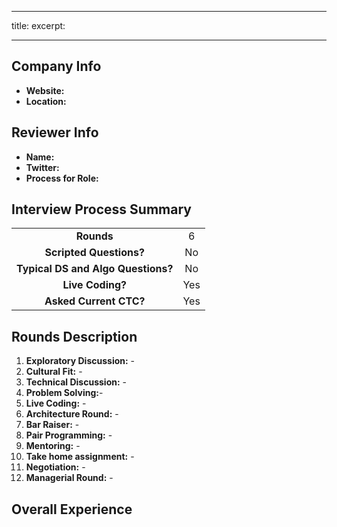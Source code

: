 <!--
 Title - Below title will become title of the post,
 excerpt -  will became subtitle.

 both are required
-->

---

title:
excerpt:

---

## Company Info

<!--
Website - Enter company's website.You can copy, paste and edit the line below.

[Example.com](https://www.example.com/)

Location - If the position was for a Remote or In-House role.

-->

- **Website:**
- **Location:**

## Reviewer Info

<!--
Name - Enter your name


Twitter - Your twitter account link.

You can copy,paste and edit the line below to enter twitter handle.

[@yourTwitterHandle](https://twitter.com/yourTwitterHandle)

Process for Role- Enter the role interviewed for

-->

- **Name:**
- **Twitter:**
- **Process for Role:**

## Interview Process Summary

<!--
Overall summary of the whole interview process, edit below details

Rounds - Total number of rounds. This an approximate number. Can vary depending on what role you're applying for.

Scripted Questions - Describes if the company asks questions which are kind of direct bookish questions or can be easily found on internet infact on the first result page on google 😛. Example: Write a function to print first 100 fibonnaci numbers, How does event loop works, write a polyfil for X etc.

Typical DS and Algo Questions? - Describes if the company asks DS and algo questions which which are kind of direct bookish questions about data structure and algorithms instead of a real life problem.

Live Coding? - If you had any live coding?

Asked Current CTC? - If the company asked you about current CTC.

-->

|                                    |     |
| :--------------------------------: | :-: |
|             **Rounds**             |  6  |
|      **Scripted Questions?**       | No  |
| **Typical DS and Algo Questions?** | No  |
|          **Live Coding?**          | Yes |
|       **Asked Current CTC?**       | Yes |

## Rounds Description

<!--
 This are the typical round you have in a tech interview,keep them in order you had, describe a little bit about them, delete others.
-->

1. **Exploratory Discussion:** -
2. **Cultural Fit:** -
3. **Technical Discussion:** -
4. **Problem Solving:**-
5. **Live Coding:** -
6. **Architecture Round:** -
7. **Bar Raiser:** -
8. **Pair Programming:** -
9. **Mentoring:** -
10. **Take home assignment:** -
11. **Negotiation:** -
12. **Managerial Round:** -

## Overall Experience

<!--
Describe a little how you feel overall, what was unique, if any improvement you would want to suggest or anything intersting you want to submit here.
-->
